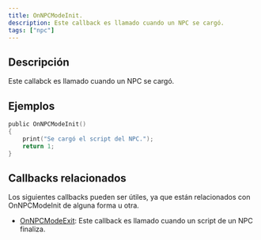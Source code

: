 ```yaml
---
title: OnNPCModeInit.
description: Este callback es llamado cuando un NPC se cargó.
tags: ["npc"]
---
```


## Descripción

Este callabck es llamado cuando un NPC se cargó.

## Ejemplos

```c
public OnNPCModeInit()
{
    print("Se cargó el script del NPC.");
    return 1;
}
```

## Callbacks relacionados

Los siguientes callbacks pueden ser útiles, ya que están relacionados con OnNPCModeInit de alguna forma u otra.

- [OnNPCModeExit](OnNPCModeExit): Este callback es llamado cuando un script de un NPC finaliza.

